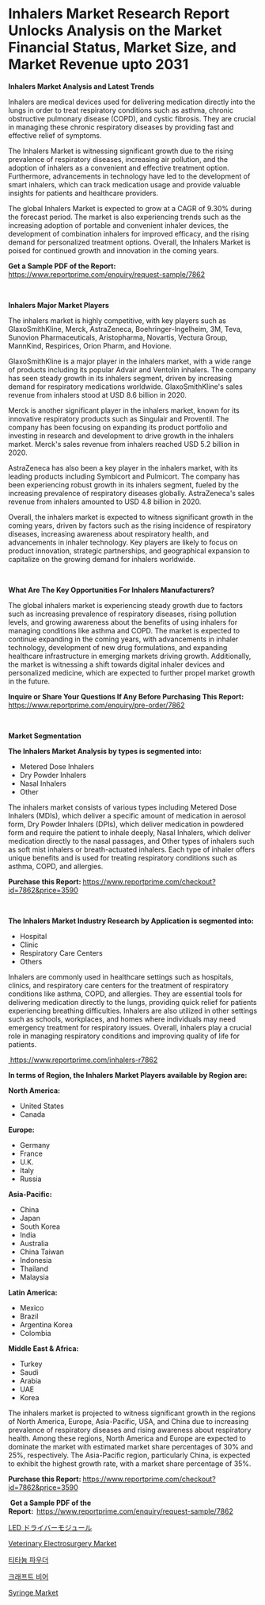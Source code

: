 <p><h1>Inhalers Market Research Report Unlocks Analysis on the Market Financial Status, Market Size, and Market Revenue upto 2031</h1></p><p><strong>Inhalers Market Analysis and Latest Trends</strong></p>
<p><p>Inhalers are medical devices used for delivering medication directly into the lungs in order to treat respiratory conditions such as asthma, chronic obstructive pulmonary disease (COPD), and cystic fibrosis. They are crucial in managing these chronic respiratory diseases by providing fast and effective relief of symptoms.</p><p>The Inhalers Market is witnessing significant growth due to the rising prevalence of respiratory diseases, increasing air pollution, and the adoption of inhalers as a convenient and effective treatment option. Furthermore, advancements in technology have led to the development of smart inhalers, which can track medication usage and provide valuable insights for patients and healthcare providers.</p><p>The global Inhalers Market is expected to grow at a CAGR of 9.30% during the forecast period. The market is also experiencing trends such as the increasing adoption of portable and convenient inhaler devices, the development of combination inhalers for improved efficacy, and the rising demand for personalized treatment options. Overall, the Inhalers Market is poised for continued growth and innovation in the coming years.</p></p>
<p><strong>Get a Sample PDF of the Report:&nbsp;</strong> <a href="https://www.reportprime.com/enquiry/request-sample/7862">https://www.reportprime.com/enquiry/request-sample/7862</a></p>
<p>&nbsp;</p>
<p><strong>Inhalers Major Market Players</strong></p>
<p><p>The inhalers market is highly competitive, with key players such as GlaxoSmithKline, Merck, AstraZeneca, Boehringer-Ingelheim, 3M, Teva, Sunovion Pharmaceuticals, Aristopharma, Novartis, Vectura Group, MannKind, Respirices, Orion Pharm, and Hovione. </p><p>GlaxoSmithKline is a major player in the inhalers market, with a wide range of products including its popular Advair and Ventolin inhalers. The company has seen steady growth in its inhalers segment, driven by increasing demand for respiratory medications worldwide. GlaxoSmithKline's sales revenue from inhalers stood at USD 8.6 billion in 2020.</p><p>Merck is another significant player in the inhalers market, known for its innovative respiratory products such as Singulair and Proventil. The company has been focusing on expanding its product portfolio and investing in research and development to drive growth in the inhalers market. Merck's sales revenue from inhalers reached USD 5.2 billion in 2020.</p><p>AstraZeneca has also been a key player in the inhalers market, with its leading products including Symbicort and Pulmicort. The company has been experiencing robust growth in its inhalers segment, fueled by the increasing prevalence of respiratory diseases globally. AstraZeneca's sales revenue from inhalers amounted to USD 4.8 billion in 2020.</p><p>Overall, the inhalers market is expected to witness significant growth in the coming years, driven by factors such as the rising incidence of respiratory diseases, increasing awareness about respiratory health, and advancements in inhaler technology. Key players are likely to focus on product innovation, strategic partnerships, and geographical expansion to capitalize on the growing demand for inhalers worldwide.</p></p>
<p>&nbsp;</p>
<p><strong>What Are The Key Opportunities For Inhalers Manufacturers?</strong></p>
<p><p>The global inhalers market is experiencing steady growth due to factors such as increasing prevalence of respiratory diseases, rising pollution levels, and growing awareness about the benefits of using inhalers for managing conditions like asthma and COPD. The market is expected to continue expanding in the coming years, with advancements in inhaler technology, development of new drug formulations, and expanding healthcare infrastructure in emerging markets driving growth. Additionally, the market is witnessing a shift towards digital inhaler devices and personalized medicine, which are expected to further propel market growth in the future.</p></p>
<p><strong>Inquire or Share Your Questions If Any Before Purchasing This Report:</strong> <a href="https://www.reportprime.com/enquiry/pre-order/7862">https://www.reportprime.com/enquiry/pre-order/7862</a></p>
<p>&nbsp;</p>
<p><strong>Market Segmentation</strong></p>
<p><strong>The Inhalers Market Analysis by types is segmented into:</strong></p>
<p><ul><li>Metered Dose Inhalers</li><li>Dry Powder Inhalers</li><li>Nasal Inhalers</li><li>Other</li></ul></p>
<p><p>The inhalers market consists of various types including Metered Dose Inhalers (MDIs), which deliver a specific amount of medication in aerosol form, Dry Powder Inhalers (DPIs), which deliver medication in powdered form and require the patient to inhale deeply, Nasal Inhalers, which deliver medication directly to the nasal passages, and Other types of inhalers such as soft mist inhalers or breath-actuated inhalers. Each type of inhaler offers unique benefits and is used for treating respiratory conditions such as asthma, COPD, and allergies.</p></p>
<p><strong>Purchase this Report:&nbsp;</strong><a href="https://www.reportprime.com/checkout?id=7862&price=3590">https://www.reportprime.com/checkout?id=7862&price=3590</a></p>
<p>&nbsp;</p>
<p><strong>The Inhalers Market Industry Research by Application is segmented into:</strong></p>
<p><ul><li>Hospital</li><li>Clinic</li><li>Respiratory Care Centers</li><li>Others</li></ul></p>
<p><p>Inhalers are commonly used in healthcare settings such as hospitals, clinics, and respiratory care centers for the treatment of respiratory conditions like asthma, COPD, and allergies. They are essential tools for delivering medication directly to the lungs, providing quick relief for patients experiencing breathing difficulties. Inhalers are also utilized in other settings such as schools, workplaces, and homes where individuals may need emergency treatment for respiratory issues. Overall, inhalers play a crucial role in managing respiratory conditions and improving quality of life for patients.</p></p>
<p><a href="https://www.reportprime.com/inhalers-r7862">&nbsp;https://www.reportprime.com/inhalers-r7862</a></p>
<p><strong>In terms of Region, the Inhalers Market Players available by Region are:</strong></p>
<p>
    <p> <strong> North America: </strong>
        <ul>
            <li>United States</li>
            <li>Canada</li>
        </ul>
        </p> 
    <p> <strong> Europe: </strong>
        <ul>
            <li>Germany</li>
            <li>France</li>
            <li>U.K.</li>
            <li>Italy</li>
            <li>Russia</li>
        </ul>
        </p> 
    <p> <strong> Asia-Pacific: </strong>
        <ul>
            <li>China</li>
            <li>Japan</li>
            <li>South Korea</li>
            <li>India</li>
            <li>Australia</li>
            <li>China Taiwan</li>
            <li>Indonesia</li>
            <li>Thailand</li>
            <li>Malaysia</li>
        </ul>
        </p> 
    <p> <strong> Latin America: </strong>
        <ul>
            <li>Mexico</li>
            <li>Brazil</li>
            <li>Argentina Korea</li>
            <li>Colombia</li>
        </ul>
        </p> 
    <p> <strong> Middle East & Africa: </strong>
        <ul>
            <li>Turkey</li>
            <li>Saudi</li>
            <li>Arabia</li>
            <li>UAE</li>
            <li>Korea</li>
        </ul>
    </p>
    </p>
<p><p>The inhalers market is projected to witness significant growth in the regions of North America, Europe, Asia-Pacific, USA, and China due to increasing prevalence of respiratory diseases and rising awareness about respiratory health. Among these regions, North America and Europe are expected to dominate the market with estimated market share percentages of 30% and 25%, respectively. The Asia-Pacific region, particularly China, is expected to exhibit the highest growth rate, with a market share percentage of 35%.</p></p>
<p><strong>Purchase this Report: </strong><a href="https://www.reportprime.com/checkout?id=7862&price=3590">https://www.reportprime.com/checkout?id=7862&price=3590</a></p>
<p>&nbsp;<strong>Get a Sample PDF of the Report:&nbsp;&nbsp;</strong><a href="https://www.reportprime.com/enquiry/request-sample/7862">https://www.reportprime.com/enquiry/request-sample/7862</a></p>
<p><strong></strong></p>
<p><p><a href="https://github.com/JessKilback/Market-Research-Report-List-1/blob/main/523045361631.md">LED ドライバーモジュール</a></p><p><a href="https://github.com/ChiragRP21/Market-Research-Report-List-5/blob/main/veterinary-electrosurgery-market.md">Veterinary Electrosurgery Market</a></p><p><a href="https://github.com/amuji413411/Market-Research-Report-List-1/blob/main/351696678350.md">티타늄 파우더</a></p><p><a href="https://github.com/msujons1512/Market-Research-Report-List-1/blob/main/206453078347.md">크래프트 비어</a></p><p><a href="https://github.com/eeenafisainka/Market-Research-Report-List-1/blob/main/syringe-market.md">Syringe Market</a></p></p>